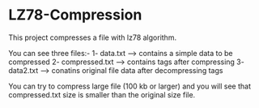 # LZ78-Compression

This project compresses a file with lz78 algorithm.

You can see three files:-
1- data.txt       --> contains a simple data to be compressed
2- compressed.txt --> contains tags after compressing
3- data2.txt      --> conatins original file data after decompressing tags

You can try to compress large file (100 kb or larger) and you will see that compressed.txt size is smaller than the original size file.
